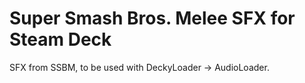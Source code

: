 # Super Smash Bros. Melee SFX for Steam Deck
SFX from SSBM, to be used with DeckyLoader -> AudioLoader.
